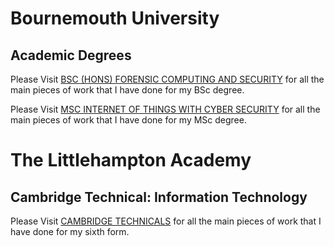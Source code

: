 # Bournemouth University

##  Academic Degrees
Please Visit [BSC (HONS) FORENSIC COMPUTING AND SECURITY](https://github.com/Jarvis4444/Bournemouth-University/tree/master/BSc) for all the main pieces of work that I have done for my BSc degree.

Please Visit [MSC INTERNET OF THINGS WITH CYBER SECURITY](https://github.com/Jarvis4444/Bournemouth-University/tree/master/MSc) for all the main pieces of work that I have done for my MSc degree.

# The Littlehampton Academy
## Cambridge Technical: Information Technology
Please Visit [CAMBRIDGE TECHNICALS](https://github.com/Jarvis4444/Education/tree/master/The-Littlehampton-Academy) for all the main pieces of work that I have done for my sixth form.
